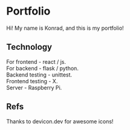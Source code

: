 
# Portfolio

Hi! My name is Konrad, and this is my portfolio!

## Technology

For frontend - react / js.  
For backend - flask / python.  
Backend testing - unittest.  
Frontend testing - X.  
Server - Raspberry Pi.  

## Refs

Thanks to devicon.dev for awesome icons!

